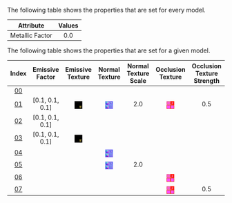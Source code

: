 The following table shows the properties that are set for every model.  

Attribute | **Values**
:---: | :---:
Metallic Factor | 0.0
 
The following table shows the properties that are set for a given model.  

Index | Emissive Factor | Emissive Texture | Normal Texture | Normal Texture Scale | Occlusion Texture | Occlusion Texture Strength
:---: | :---: | :---: | :---: | :---: | :---: | :---:
[00](./Material_0.gltf) |   |   |   |   |   |  
[01](./Material_1.gltf) | [0.1, 0.1, 0.1] | <img src="./lambert2_emissive.png" height="18" align="middle"> | <img src="./lambert2_normal.png" height="18" align="middle"> | 2.0 | <img src="./lambert2_occlusionRoughnessMetallic.png" height="18" align="middle"> | 0.5
[02](./Material_2.gltf) | [0.1, 0.1, 0.1] |   |   |   |   |  
[03](./Material_3.gltf) | [0.1, 0.1, 0.1] | <img src="./lambert2_emissive.png" height="18" align="middle"> |   |   |   |  
[04](./Material_4.gltf) |   |   | <img src="./lambert2_normal.png" height="18" align="middle"> |   |   |  
[05](./Material_5.gltf) |   |   | <img src="./lambert2_normal.png" height="18" align="middle"> | 2.0 |   |  
[06](./Material_6.gltf) |   |   |   |   | <img src="./lambert2_occlusionRoughnessMetallic.png" height="18" align="middle"> |  
[07](./Material_7.gltf) |   |   |   |   | <img src="./lambert2_occlusionRoughnessMetallic.png" height="18" align="middle"> | 0.5
